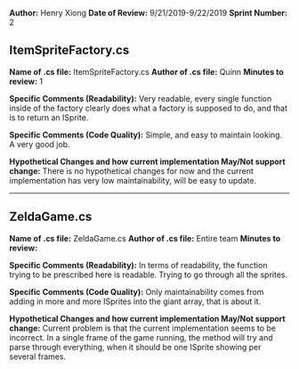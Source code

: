 __Author:__ Henry Xiong
__Date of Review:__ 9/21/2019-9/22/2019
__Sprint Number:__ 2

## ItemSpriteFactory.cs ##

__Name of .cs file:__ ItemSpriteFactory.cs
__Author of .cs file:__ Quinn
__Minutes to review:__ 1

__Specific Comments (Readability):__
Very readable, every single function inside of the factory clearly does what a factory is supposed to do, and that is to return an ISprite.

__Specific Comments (Code Quality):__
Simple, and easy to maintain looking. A very good job.

__Hypothetical Changes and how current implementation May/Not support change:__
There is no hypothetical changes for now and the current implementation has very low maintainability, will be easy to update.

---
## ZeldaGame.cs ##

__Name of .cs file:__ ZeldaGame.cs
__Author of .cs file:__ Entire team
__Minutes to review:__ 

__Specific Comments (Readability):__
In terms of readability, the function trying to be prescribed here is readable. Trying to go through all the sprites.

__Specific Comments (Code Quality):__
Only maintainability comes from adding in more and more ISprites into the giant array, that is about it.

__Hypothetical Changes and how current implementation May/Not support change:__
Current problem is that the current implementation seems to be incorrect. In a single frame of the game running, the method will try and parse through everything, when it should be one ISprite showing per several frames. 
